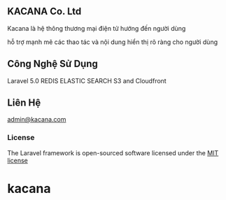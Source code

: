 ## KACANA Co. Ltd

Kacana là hệ thông thương mại điện tử hướng đến người dùng 

hỗ trợ mạnh mẽ các thao tác và nội dung hiển thị rõ ràng cho người dùng 

## Công Nghệ Sử Dụng 

Laravel 5.0
REDIS 
ELASTIC SEARCH
S3 and Cloudfront 

## Liên Hệ

admin@kacana.com

### License

The Laravel framework is open-sourced software licensed under the [MIT license](http://opensource.org/licenses/MIT)

# kacana
